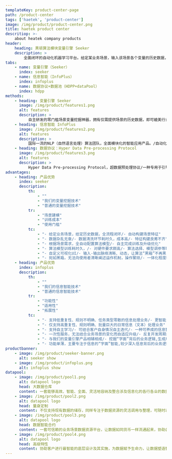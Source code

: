 ```yaml
---
templateKey: product-center-page
path: /product-center
tags: ['haetek', 'product-center']
image: /img/product/product-center.png
title: haetek product center
descritiop: >-
    about heatek company products
header:
    heading: 黑顿算法模块变量引擎 Seeker
    description: >
        全面闭环的自动化机器学习平台。给定某业务场景，输入该场景各个变量的历史数据，变量引擎即能根据历史数据进行自主学习，挖掘出深层次的场景知识，形成变量之间的关联图谱。依托关联图谱，客户可对部分变量进行赋值，图谱便可对未被赋值的变量进行实时预测，实现渗透式的场景数据/变量深度挖掘。
tabs:
    - name: 变量引擎（Seeker）
      index: seeker
    - name: 信息智能（InfoPlus）
      index: infoplus
    - name: 数据协议+数据池（HDPP+dataPool）
      index: hdpp
methods:
    - heading: 变量引擎 Seeker
      image: /img/product/features1.png
      alt: features
      description: >
          自主研发的零门槛场景变量挖掘神器，拥有仅需提供场景的历史数据，即可媲美行业专家的自主学习能力。/对于企业用户：全程闭环，自主迭代，在最短的时间，通过最低的研发成本，掌控行业运作机制，赋予场景深度算力，让各个企业用户脱颖而出，知己知彼，百战不殆，为业务场景赋予生命力与灵性。/对于个体用户：每时每刻都在更新的场景，覆盖生活中各行各业，健康养生、学术专业、职业规划、饮食生活、休闲娱乐、心理诊断、衣着时尚，零距离接触渗透到生活每一角落的人工智能算法。
    - heading: 信息智能 InfoPlus
      image: /img/product/features2.png
      alt: features
      description: >
          国际一流的NLP（自然语言处理）算法团队，全面模块化的智能应用产品。/自动化信息源处理：针对不同行业的信息处理业务（e.g.，文本），提升企业信息业务处理效率。/自主学习：支持自主养成模式，结合客户自身数据，自主迭代，零AI门槛，打造文本智能界的word。/信息逻辑图谱：挖掘信息背后的业务逻辑，不局限于“字面”的操作优化，实现深层业务逻辑挖掘与信息梳理。
    - heading: 数据协议：Hyper Data Pre-processing Protocol
      image: /img/product/features3.png
      alt: features
      description: >
          Hyper Data Pre-processing Protocol，超数据预处理协议/一种专用于引导使用者将其所接触到的原始信息资源整理成规范系统的量化格式的数据协议及其配套数据预处理工具。
advantages:
    - heading: 产品优势
      index: seeker
      description:
          th:
              - ""
              - "我们的变量挖掘技术"
              - "普通的变量挖掘技术"
          tr:
              - "场景建模"
              - "训练成本"
              - "使用门槛"
          tc:
              - "- 给定业务场景，给定历史数据，全流程闭环/- 自动构建场景特征"
              - "- 数据杂乱无章/- 数据清洗环节耗时久，成本高/- 特征构建良莠不齐"
              - "- 根据场景需求，全自动配置算法模型/- 自主完成训练及升级优化"
              - "- 算法模型训练耗时久，/- 对硬件要求颇高/- 算法选择、模型调参等环节较为繁杂"
              - "- 自定义可视化UI/- 输入-输出脉络清晰、动态，让算法“黑箱”不再黑"
              - "- 宛如黑箱，无法向使用者清晰阐述运作机制，操作繁琐/- 一体化程度较低"
    - heading: 产品优势
      index: infoplus
      description:
          th:
              - ""
              - "我们的信息智能技术"
              - "普通的信息智能技术"
          tr:
              - "功能性"
              - "适用性"
              - "拓展性"
          tc:
              - "- 支持低重复性、规则不明确、任务类型零散的信息处理业务/- 更智能，更强健"
              - "- 仅支持高重复性、规则明确、批量巨大的日常信息（文本）处理业务"
              - "- 支持自主学习/- 可结合客户自身情况自主迭代/- 一种可养成的信息智能系统"
              - "- 一次性服务，无法结合业务场景的变化而自适应升级/- 反复开发周期久、成本大"
              - "- 与我们的变量引擎产品相辅相成/- 挖掘“字面”背后的业务逻辑,生成用户专属的信息业务知识图谱"
              - "- 功能单薄，主要专注于信息的“字面”智能,较少深入信息背后的业务逻辑"
productbanner:
    - image: /img/product/seeker-banner.png
      alt: seeker show
    - image: /img/product/infoplus.png
      alt: infoplus show
datapool:
    - image: /img/product/pool1.png
      alt: datapool logo
      head: 大数据仓库
      content: 一套能够高效、智能、全面、灵活地容纳及整合涉及信息化的各行各业的数据资源的大数据仓库
    - image: /img/product/pool2.png
      alt: datapool logo
      head: 量身定制
      content: 不仅支持现有数据的储存，同样专注于数据资源的灵活调用与整理，可随时以最稳妥的形式，针对客户最需要的场景，为客户提供最需要的数据资源
    - image: /img/product/pool3.png
      alt: datapool logo
      head: 数据智能合约
      content: 一套可信赖的业务场景数据资源平台，让数据如同货币一样流通起来，协助各行各业进行更深层的相互增值
    - image: /img/product/pool4.png
      alt: datapool logo
      head: 高级特性
      content: 协助客户进行最智能的底层设计及其实施，为数据赋予生命力，让数据塑造智能，让智能塑造生活
---
```


